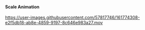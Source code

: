 #### Scale Animation

https://user-images.githubusercontent.com/57817746/161774308-e2f5db18-ab8e-4859-9197-8c646e983a27.mov
